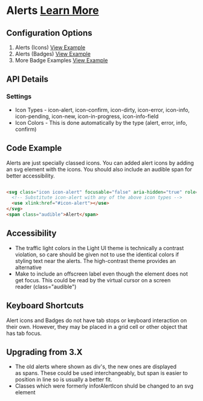 
# Alerts  [Learn More](https://soho.infor.com/index.php?p=component/accordion)

## Configuration Options

1. Alerts (Icons) [View Example]( ../components/alerts/example-index)
2. Alerts (Badges) [View Example]( ../components/alerts/example-badges)
3. More Badge Examples [View Example]( ../components/alerts/example-additional-badges)

## API Details

### Settings

* Icon Types - icon-alert, icon-confirm, icon-dirty, icon-error, icon-info, icon-pending, icon-new, icon-in-progress, icon-info-field
* Icon Colors - This is done automatically by the type (alert, error, info, confirm)

## Code Example

Alerts are just specially classed icons. You can added alert icons by adding an svg element with the icons. You should also include an audible span for better accessibility.

```html

<svg class="icon icon-alert" focusable="false" aria-hidden="true" role="presentation">
  <!-- Substitute icon-alert with any of the above icon types -->
  <use xlink:href="#icon-alert"></use>
</svg>
<span class="audible">Alert</span>


```

## Accessibility

-   The traffic light colors in the Light UI theme is technically a contrast violation, so care should be given not to use the identical colors if styling text near the alerts. The high-contrast theme provides an alternative
-   Make to include an offscreen label even though the element does not get focus. This could be read by the virtual cursor on a screen reader (class="audible")

## Keyboard Shortcuts

Alert icons and Badges do not have tab stops or keyboard interaction on their own. However, they may be placed in a grid cell or other object that has tab focus.

## Upgrading from 3.X

-   The old alerts where shown as div's, the new ones are displayed as spans. These could be used interchangeably, but span is easier to position in line so is usually a better fit.
-   Classes which were formerly inforAlertIcon shuld be changed to an svg element
